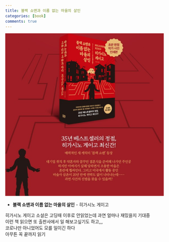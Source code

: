```yaml
---
title: 블랙 쇼맨과 이름 없는 마을의 살인
categories: [book]
comments: true
---
```

![Alt text](/assets/img/book1.jpg)

+ **블랙 쇼맨과 이름 없는 마을의 살인** - 히가시노 게이고   
   
히가시노 게이고 소설은 고딩때 이후로 안읽었는데 과연 얼마나 재밌을지 기대중   
이런 책 읽으면 또 출판사에서 일 해보고싶기도 하고,,,   
코로나만 아니었어도 모를 일이긴 하다   
아무튼 꼭 끝까지 읽기
